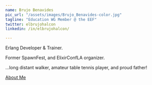 ```yaml
---
name: Brujo Benavides
pic_url: "/assets/images/Brujo_Benavides-color.jpg"
tagline: "Education WG Member @ the EEF"
twitter: elbrujohalcon
linkedin: /in/elbrujohalcon/

---
```

Erlang Developer & Trainer.

Former SpawnFest, and ElixirConfLA organizer.

…long distant walker, amateur table tennis player, and proud father!

<a href="http://about.me/elbrujohalcon">About Me</a>
